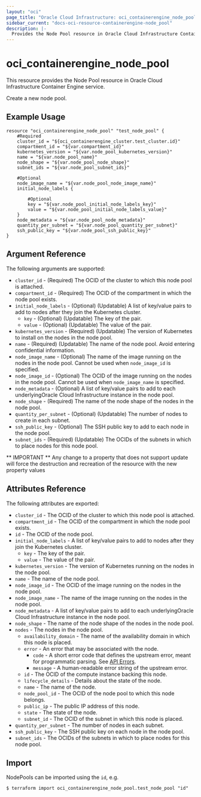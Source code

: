 ```yaml
---
layout: "oci"
page_title: "Oracle Cloud Infrastructure: oci_containerengine_node_pool"
sidebar_current: "docs-oci-resource-containerengine-node_pool"
description: |-
  Provides the Node Pool resource in Oracle Cloud Infrastructure Container Engine service
---
```


# oci_containerengine_node_pool
This resource provides the Node Pool resource in Oracle Cloud Infrastructure Container Engine service.

Create a new node pool.

## Example Usage

```hcl
resource "oci_containerengine_node_pool" "test_node_pool" {
	#Required
	cluster_id = "${oci_containerengine_cluster.test_cluster.id}"
	compartment_id = "${var.compartment_id}"
	kubernetes_version = "${var.node_pool_kubernetes_version}"
	name = "${var.node_pool_name}"
	node_shape = "${var.node_pool_node_shape}"
	subnet_ids = "${var.node_pool_subnet_ids}"

	#Optional
	node_image_name = "${var.node_pool_node_image_name}"
	initial_node_labels {

		#Optional
		key = "${var.node_pool_initial_node_labels_key}"
		value = "${var.node_pool_initial_node_labels_value}"
	}
	node_metadata = "${var.node_pool_node_metadata}"
	quantity_per_subnet = "${var.node_pool_quantity_per_subnet}"
	ssh_public_key = "${var.node_pool_ssh_public_key}"
}
```

## Argument Reference

The following arguments are supported:

* `cluster_id` - (Required) The OCID of the cluster to which this node pool is attached.
* `compartment_id` - (Required) The OCID of the compartment in which the node pool exists.
* `initial_node_labels` - (Optional) (Updatable) A list of key/value pairs to add to nodes after they join the Kubernetes cluster.
	* `key` - (Optional) (Updatable) The key of the pair.
	* `value` - (Optional) (Updatable) The value of the pair.
* `kubernetes_version` - (Required) (Updatable) The version of Kubernetes to install on the nodes in the node pool.
* `name` - (Required) (Updatable) The name of the node pool. Avoid entering confidential information.
* `node_image_name` - (Optional) The name of the image running on the nodes in the node pool. Cannot be used when `node_image_id` is specified.
* `node_image_id` - (Optional) The OCID of the image running on the nodes in the node pool. Cannot be used when `node_image_name` is specified.
* `node_metadata` - (Optional) A list of key/value pairs to add to each underlyingOracle Cloud Infrastructure instance in the node pool.
* `node_shape` - (Required) The name of the node shape of the nodes in the node pool.
* `quantity_per_subnet` - (Optional) (Updatable) The number of nodes to create in each subnet.
* `ssh_public_key` - (Optional) The SSH public key to add to each node in the node pool.
* `subnet_ids` - (Required) (Updatable) The OCIDs of the subnets in which to place nodes for this node pool.


** IMPORTANT **
Any change to a property that does not support update will force the destruction and recreation of the resource with the new property values

## Attributes Reference

The following attributes are exported:

* `cluster_id` - The OCID of the cluster to which this node pool is attached.
* `compartment_id` - The OCID of the compartment in which the node pool exists.
* `id` - The OCID of the node pool.
* `initial_node_labels` - A list of key/value pairs to add to nodes after they join the Kubernetes cluster.
	* `key` - The key of the pair.
	* `value` - The value of the pair.
* `kubernetes_version` - The version of Kubernetes running on the nodes in the node pool.
* `name` - The name of the node pool.
* `node_image_id` - The OCID of the image running on the nodes in the node pool.
* `node_image_name` - The name of the image running on the nodes in the node pool.
* `node_metadata` - A list of key/value pairs to add to each underlyingOracle Cloud Infrastructure instance in the node pool.
* `node_shape` - The name of the node shape of the nodes in the node pool.
* `nodes` - The nodes in the node pool.
	* `availability_domain` - The name of the availability domain in which this node is placed.
	* `error` - An error that may be associated with the node.
		* `code` - A short error code that defines the upstream error, meant for programmatic parsing. See [API Errors](https://docs.cloud.oracle.com/iaas/Content/API/References/apierrors.htm).
		* `message` - A human-readable error string of the upstream error.
	* `id` - The OCID of the compute instance backing this node.
	* `lifecycle_details` - Details about the state of the node.
	* `name` - The name of the node.
	* `node_pool_id` - The OCID of the node pool to which this node belongs.
	* `public_ip` - The public IP address of this node.
	* `state` - The state of the node.
	* `subnet_id` - The OCID of the subnet in which this node is placed.
* `quantity_per_subnet` - The number of nodes in each subnet.
* `ssh_public_key` - The SSH public key on each node in the node pool.
* `subnet_ids` - The OCIDs of the subnets in which to place nodes for this node pool.

## Import

NodePools can be imported using the `id`, e.g.

```
$ terraform import oci_containerengine_node_pool.test_node_pool "id"
```

